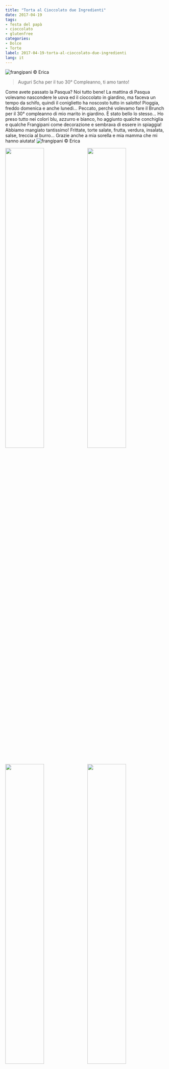 ```yaml
---
title: "Torta al Cioccolato due Ingredienti"
date: 2017-04-19
tags:
- festa del papà
- cioccolato
- glutenfree
categories:
- Dolce
- Torte
label: 2017-04-19-torta-al-cioccolato-due-ingredienti
lang: it
---
```

![](header.jpg "frangipani © Erica")

> Auguri Scha per il tuo 30° Compleanno, ti amo tanto!

Come avete passato la Pasqua? Noi tutto bene! La mattina di Pasqua volevamo nascondere le uova ed il cioccolato in giardino, ma faceva un tempo da schifo, quindi il coniglietto ha noscosto tutto in salotto! Pioggia, freddo domenica e anche lunedì... Peccato, perché volevamo fare il Brunch per il 30° compleanno di mio marito in giardino. È stato bello lo stesso... Ho preso tutto nei colori blu, azzurro e bianco, ho aggiunto qualche conchiglia e qualche Frangipani come decorazione e sembrava di essere in spiaggia! Abbiamo mangiato tantissimo! Frittate, torte salate, frutta, verdura, insalata, salse, treccia al burro... Grazie anche a mia sorella e mia mamma che mi hanno aiutata!
![](brunch1.jpg "frangipani © Erica")


<p>
  <div style="width: 100%; margin-bottom: 0">
    <img style="float: left; width: 49%; margin-right: 1%" src="brunch2.jpg" alt="" title="frangipani © Erica" />
    <img style="float: left; width: 49%; margin-left: 1%" src="brunch3.jpg" alt="" title="frangipani © Erica" />
    <div style="clear: both"></div>
  </div>
</p>

<p>
  <div style="width: 100%">
    <img style="float: left; width: 49%; margin-right: 1%" src="brunch4.jpg" alt="" title="frangipani © Erica" />
    <img style="float: left; width: 49%; margin-left: 1%" src="brunch5.jpg" alt="" title="frangipani © Erica" />
    <div style="clear: both"></div>
  </div>
</p>

E finalmente sono riuscita a fare la Fluffosa al Limone, era talmente alta che ho dovuto mettere tre bicchieri sotto i piedini, altrimenti la torta toccava... Una nuvola al limone!
![](fluffosa.jpg "frangipani © Erica")

Ma torniamo a parlare di questa torta al cioccolato... Si avete letto bene, questa torta è fatta con soli due ingredienti: il cioccolato e le uova! La ricetta l'ho vista in TV ed è di "Sweet & Easy, Enie backt". Non so voi, ma noi abbiamo ricevuto un sacco di cioccolato... Una parte la congelo per avere sempre del cioccolato in casa per le torte o i muffin ed il resto cerco di smaltirlo così, con le torte al cioccolato. Questa è geniale perché si prepara in un attimo! La torta si sicoglie in bocca... come mangiare del cioccolato morbido, cremoso! Dunque, il cioccolato migliore per questa torta sarebbe quello fondente di buona qualità, ma spesso a Pasqua riceviamo il cioccolato al latte. Viene buona anche col cioccolato al latte, solo un po' dolce. Volendo potete mischiare quello al latte con quello fondente... Questa torta si mantiene anche fino a 4 giorni se chiusa bene. Ecco qui, la mia prima proposta per smaltire un po' di cioccolato, prossima settimana ve ne propongo un'altra... Poi però mi dedico finalmente al rabarbaro! Non vedo l'ora...

<div id="wrapper" style="text-align: center">
  <div id="yourdiv" style="display: inline-block;">
    <div class="ingredients">
      <div class="ingredients-title">Ingredienti</div>
      <table>
        <tbody>
          <tr>          
            <td>250gr</td>
            <td>cioccolato fondente</td>
          </tr>
          <tr>
            <td>3</td>
            <td>uova</td>
          </tr>
        </tbody>
      </table>
      <br></br>
      <i class="pull-right" style="font-size: 80%;">per uno stampo da 20cm</i>
    </div>
  </div>
</div>


<h3>
  <font color="grey">
    <i class="fa-solid fa-gears"></i>
  </font> Preparazione
</h3>

Fate sciogliere a Bagnomaria il cioccolato, poi fatelo raffreddare per qualche minuto. Separate le uova e montate a neve gli albumi con un pizzico di sale. A questo punto aggiungete i tuorli nel cioccolato e mescolate. Il composto diventerà bello denso. Adesso aggiungete piano piano anche gli albumi mescolando con un movimento dall'alto verso il basso. Versate il composto in una teglia da 20cm precedentemente imburrata ed infarinata con del cacao amaro.
![](teglia.jpg "frangipani © Erica")

Infornate la torta nel forno preriscaldato a 170°C statico per 30-40min. Fatela raffreddare e prima di servirla, spolveratela con dello zucchero a velo o con del cacao amaro.
![](risultato1.jpg "frangipani © Erica")

![](risultato2.jpg "frangipani © Erica")

![](risultato3.jpg "frangipani © Erica")

![](risultato4.jpg "frangipani © Erica")


<h4>Buon appetito
  <font color="red">
    <i class="fa-regular fa-face-smile"></i>
  </font>
</h4>
